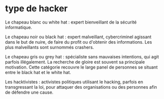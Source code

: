 # type de hacker

Le chapeau blanc ou white hat : expert bienveillant de la sécurité informatique.

Le chapeau noir ou black hat : expert malveillant, cybercriminel agissant dans le but de nuire, de faire du profit ou d'obtenir des informations. Les plus malveillants sont surnommés crashers.

Le chapeau gris ou grey hat : spécialiste sans mauvaises intentions, qui agit parfois illégalement. La recherche de gloire est souvent sa principale motivation. Cette catégorie recouvre le large panel de personnes se situant entre le black hat et le white hat.

Les hacktivistes : activistes politiques utilisant le hacking, parfois en transgressant la loi, pour attaquer des organisations ou des personnes afin de défendre une cause.